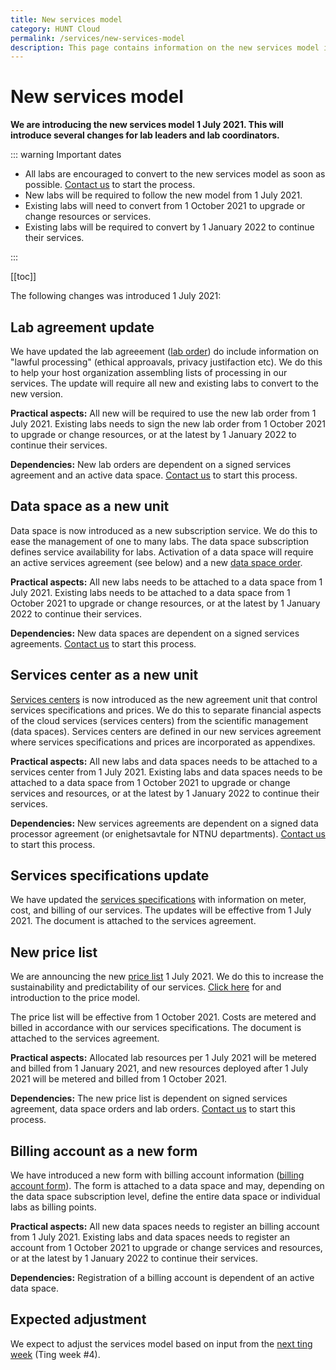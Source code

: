 ```yaml
---
title: New services model
category: HUNT Cloud
permalink: /services/new-services-model
description: This page contains information on the new services model in HUNT Cloud.
---
```


# New services model

**We are introducing the new services model 1 July 2021. This will introduce several changes for lab leaders and lab coordinators.**

::: warning Important dates 

* All labs are encouraged to convert to the new services model as soon as possible. [Contact us](/contact) to start the process.
* New labs will be required to follow the new model from 1 July 2021.
* Existing labs will need to convert from 1 October 2021 to upgrade or change resources or services.
* Existing labs will be required to convert by 1 January 2022 to continue their services.

:::

[[toc]]



The following changes was introduced 1 July 2021:

## Lab agreement update

We have updated the lab agreeement ([lab order](/agreements/downloads/#lab-order)) do include information on "lawful processing" (ethical approavals, privacy justifaction etc). We do this to help your host organization assembling lists of processing in our services. The update will require all new and existing labs to convert to the new version.

**Practical aspects:** All new will be required to use the new lab order from 1 July 2021. Existing labs needs to sign the new lab order from 1 October 2021 to upgrade or change resources, or at the latest by 1 January 2022 to continue their services.

**Dependencies:** New lab orders are dependent on a signed services agreement and an active data space. [Contact us](/contact) to start this process.

## Data space as a new unit

Data space is now introduced as a new subscription service. We do this to ease the management of one to many labs. The data space subscription defines service availability for labs. Activation of a data space will require an active services agreement (see below) and a new [data space order](/agreements/downloads/#data-space-order). 

**Practical aspects:** All new labs needs to be attached to a data space from 1 July 2021. Existing labs needs to be attached to a data space from 1 October 2021 to upgrade or change resources, or at the latest by 1 January 2022 to continue their services. 

**Dependencies:** New data spaces are dependent on a signed services agreements. [Contact us](/contact) to start this process.

## Services center as a new unit

[Services centers](/agreements/overview/#services-agreements) is now introduced as the new agreement unit that control services specifications and prices. We do this to separate financial aspects of the cloud services (services centers) from the scientific management (data spaces). Services centers are defined in our new services agreement where services specifications and prices are incorporated as appendixes.

**Practical aspects:** All new labs and data spaces needs to be attached to a services center from 1 July 2021. Existing labs and data spaces needs to be attached to a data space from 1 October 2021 to upgrade or change services and resources, or at the latest by 1 January 2022 to continue their services. 

**Dependencies:** New services agreements are dependent on a signed data processor agreement (or enighetsavtale for NTNU departments). [Contact us](/contact) to start this process.

## Services specifications update

We have updated the [services specifications](/services/specifications) with information on meter, cost, and billing of our services. The updates will be effective from 1 July 2021. The document is attached to the services agreement. 


## New price list

We are announcing the new [price list](prices/price-list) 1 July 2021. We do this to increase the sustainability and predictability of our services. [Click here](/prices/introduction) for and introduction to the price model.

The price list will be effective from 1 October 2021. Costs are metered and billed in accordance with our services specifications. The document is attached to the services agreement.

**Practical aspects:** Allocated lab resources per 1 July 2021 will be metered and billed from 1 January 2021, and new resources deployed after 1 July 2021 will be metered and billed from 1 October 2021.

**Dependencies:** The new price list is dependent on signed services agreement, data space orders and lab orders. [Contact us](/contact) to start this process.

## Billing account as a new form

We have introduced a new form with billing account information ([billing account form](/agreements/downloads/#billing-account-form)). The form is attached to a data space and may, depending on the data space subscription level, define the entire data space or individual labs as billing points.

**Practical aspects:** All new data spaces needs to register an billing account from 1 July 2021. Existing labs and data spaces needs to register an account from 1 October 2021 to upgrade or change services and resources, or at the latest by 1 January 2022 to continue their services. 

**Dependencies:** Registration of a billing account is dependent of an active data space.

## Expected adjustment

We expect to adjust the services model based on input from the [next ting week](/tingweek/#dates) (Ting week #4).


